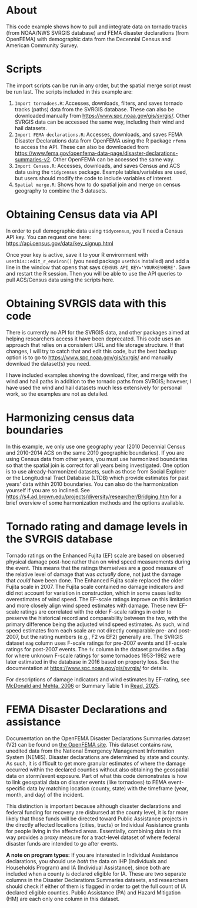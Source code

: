# About
This code example shows how to pull and integrate data on tornado tracks (from NOAA/NWS SVRGIS database) and FEMA disaster declarations (from OpenFEMA) with demographic data from the Decennial Census and American Community Survey.

# Scripts
The import scripts can be run in any order, but the spatial merge script must be run last. The scripts included in this example are:
1. `Import tornadoes.R`: Accesses, downloads, filters, and saves tornado tracks (paths) data from the SVRGIS database. These can also be downloaded manually from https://www.spc.noaa.gov/gis/svrgis/. Other SVRGIS data can be accessed the same way, including their wind and hail datasets.
2. `Import FEMA declarations.R`: Accesses, downloads, and saves FEMA Disaster Declarations data from OpenFEMA using the R package `rfema` to access the API. These can also be downloaded from https://www.fema.gov/openfema-data-page/disaster-declarations-summaries-v2. Other OpenFEMA can be accessed the same way.
3. `Import Census.R`: Accesses, downloads, and saves Census and ACS data using the `tidycensus` package. Example tables/variables are used, but users should modify the code to include variables of interest.
4. `Spatial merge.R`: Shows how to do spatial join and merge on census geography to combine the 3 datasets.

# Obtaining Census data via API
In order to pull demographic data using `tidycensus`, you'll need a Census API key. You can request one here: https://api.census.gov/data/key_signup.html

Once your key is active, save it to your R environment with `usethis::edit_r_environ()` (you need package `usethis` installed) and add a line in the window that opens that says `CENSUS_API_KEY='YOURKEYHERE'`. Save and restart the R session. Then you will be able to use the API queries to pull ACS/Census data using the scripts here.

# Obtaining SVRGIS data with this code
There is currently no API for the SVRGIS data, and other packages aimed at helping researchers access it have been deprecated. This code uses an approach that relies on a consistent URL and file storage structure. If that changes, I will try to catch that and edit this code, but the best backup option is to go to https://www.spc.noaa.gov/gis/svrgis/ and manually download the dataset(s) you need.

I have included examples showing the download, filter, and merge with the wind and hail paths in addition to the tornado paths from SVRGIS; however, I have used the wind and hail datasets much less extensively for personal work, so the examples are not as detailed.

# Harmonizing census data boundaries
In this example, we only use one geography year (2010 Decennial Census and 2010-2014 ACS on the same 2010 geographic boundaries). If you are using Census data from other years, you must use harmonized boundaries so that the spatial join is correct for all years being investigated. One option is to use already-harmonized datasets, such as those from Social Explorer or the Longitudinal Tract Database (LTDB) which provide estimates for past years' data within 2010 boundaries. You can also do the harmonization yourself if you are so inclined. See https://s4.ad.brown.edu/projects/diversity/researcher/Bridging.htm for a brief overview of some harmonization methods and the options available.

# Tornado rating and damage levels in the SVRGIS database
Tornado ratings on the Enhanced Fujita (EF) scale are based on observed physical damage post-hoc rather than on wind speed measurements during the event. This means that the ratings themselves are a good measure of the relative level of damage that was *actually* done, not just the damage that *could* have been done. The Enhanced Fujita scale replaced the older Fujita scale in 2007. The Fujita scale contained no damage indicators and did not account for variation in construction, which in some cases led to overestimates of wind speed. The EF-scale ratings improve on this limitation and more closely align wind speed estimates with damage. These new EF-scale ratings are correlated with the older F-scale ratings in order to preserve the historical record and comparability between the two, with the primary difference being the adjusted wind speed estimates. As such, wind speed estimates from each scale are not directly comparable pre- and post-2007, but the rating numbers (e.g., F2 vs EF2) generally are. The SVRGIS dataset `mag` column uses F-scale ratings for pre-2007 events and EF-scale ratings for post-2007 events. The `fc` column in the dataset provides a flag for where unknown F-scale ratings for some tornadoes 1953-1982 were later estimated in the database in 2016 based on property loss. See the documentation at https://www.spc.noaa.gov/gis/svrgis/ for details.

For descriptions of damage indicators and wind estimates by EF-rating, see [McDonald and Mehta, 2006](https://digitalcommons.unl.edu/usdeptcommercepub/602/) or Summary Table 1 in [Read, 2025](https://doi.org/10.1007/s11111-025-00502-w).

# FEMA Disaster Declarations and assistance
Documentation on the OpenFEMA Disaster Declarations Summaries dataset (V2) can be found on [the OpenFEMA site](https://www.fema.gov/openfema-data-page/disaster-declarations-summaries-v2). This dataset contains raw, unedited data from the National Emergency Management Information System (NEMIS). Disaster declarations are determined by state and county. As such, it is difficult to get more granular estimates of where the damage occurred within the declared counties without also obtaining the geospatial data on storm/event exposure. Part of what this code demonstrates is how to link geospatial data on disaster events (like tornadoes) to FEMA event-specific data by matching location (county, state) with the timeframe (year, month, and day) of the incident.

This distinction is important because although disaster declarations and federal funding for recovery are disbursed at the county level, it is far more likely that those funds will be directed toward Public Assistance projects in the directly affected locations (cities, tracts) or Individual Assistance grants for people living in the affected areas. Essentially, combining data in this way provides a proxy measure for a tract-level dataset of where federal disaster funds are intended to go after events.

**A note on program types:** If you are interested in Individual Assistance declarations, you should use *both* the data on IHP (Individuals and Households Program) and IA (Individual Assistance), since both are included when a county is declared eligible for IA. These are two separate columns in the Disaster Declarations Summaries datasets, and researchers should check if either of them is flagged in order to get the full count of IA declared eligible counties. Public Assistance (PA) and Hazard Mitigation (HM) are each only one column in this dataset.


